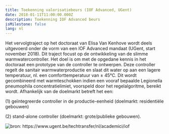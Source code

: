 ```yaml
---
title: Toekenning valorisatiebeurs (IOF Advanced, UGent)
date: 2018-01-11T11:00:00.000Z
description: Toekenning IOF Advanced beurs
isMilestone: false
lang: nl
---
```

Het vervolgtraject op het doctoraat van Elisa Van Kenhove wordt deels uitgevoerd onder de vorm van een IOF Advanced mandaat (UGent, start november 2018). Dit traject focust op de ontwikkeling van de slimme warmwatercontroller. Het doel is om met de opgedane kennis in het doctoraat een prototype van de controller te ontwerpen. Deze controller regelt de sanitair warmwaterproductie en slaat dit water op aan een lagere temperatuur, nl. een comforttemperatuur van ± 45°C. Dit wordt gecombineerd met warmteschokken indien een vooraf bepaalde Legionella pneumophila concentratielimiet, voorspeld door het regelalgoritme, bereikt wordt. Afhankelijk van de doelmarkt betreft het een:

(1) geïntegreerde controller in de productie-eenheid (doelmarkt: residentiële gebouwen)

(2) stand-alone controller (doelmarkt: grote/publieke gebouwen).

![](/uploads/iof-project-funding_v2.jpg "bron: https://www.ugent.be/techtransfer/nl/academici/iof")